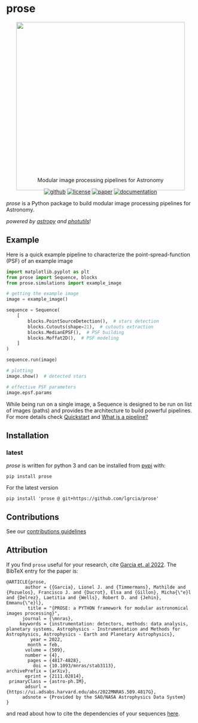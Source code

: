 # prose

<p align="center" style="margin-bottom:-50px">
    <img src="docs/_static/prose3.png" width="450">
</p>

<p align="center">
  Modular image processing pipelines for Astronomy
  <br>
  <p align="center">
    <a href="https://github.com/lgrcia/prose"><img src="https://img.shields.io/badge/github-lgrcia/prose-03A487.svg?style=flat" alt="github"/></a>
    <a href="https://github.com/lgrcia/prose/blob/main/LICENSE"><img src="https://img.shields.io/badge/license-MIT-lightgray.svg?style=flat" alt="license"/></a>
    <a href="https://arxiv.org/abs/2111.02814"><img src="https://img.shields.io/badge/paper-B166A9.svg?style=flat" alt="paper"/></a>
    <a href="https://prose.readthedocs.io/en/latest"><img src="https://img.shields.io/badge/documentation-black.svg?style=flat" alt="documentation"/></a>
  </p>
</p>

 *prose* is a Python package to build modular image processing pipelines for Astronomy.

*powered by [astropy](https://www.astropy.org/) and [photutils](https://photutils.readthedocs.io)*!

## Example

Here is a quick example pipeline to characterize the point-spread-function (PSF) of an example image


```python
import matplotlib.pyplot as plt
from prose import Sequence, blocks
from prose.simulations import example_image

# getting the example image
image = example_image()

sequence = Sequence(
    [
        blocks.PointSourceDetection(),  # stars detection
        blocks.Cutouts(shape=21),  # cutouts extraction
        blocks.MedianEPSF(),  # PSF building
        blocks.Moffat2D(),  # PSF modeling
    ]
)

sequence.run(image)

# plotting
image.show()  # detected stars

# effective PSF parameters
image.epsf.params
```

While being run on a single image, a Sequence is designed to be run on list of images (paths) and provides the architecture to build powerful pipelines. For more details check [Quickstart](https://prose.readthedocs.io/en/latest/ipynb/quickstart.html) and [What is a pipeline?](https://prose.readthedocs.io/en/latest/ipynb/core.html)

## Installation

### latest

*prose* is written for python 3 and can be installed from [pypi](https://pypi.org/project/prose/) with:

```shell
pip install prose
```

For the latest version 

```shell
pip install 'prose @ git+https://github.com/lgrcia/prose'
```

## Contributions
See our [contributions guidelines](docs/CONTRIBUTING.md)

## Attribution

If you find `prose` useful for your research, cite [Garcia et. al 2022](https://ui.adsabs.harvard.edu/abs/2022MNRAS.509.4817G). The BibTeX entry for the paper is:
```
@ARTICLE{prose,
       author = {{Garcia}, Lionel J. and {Timmermans}, Mathilde and {Pozuelos}, Francisco J. and {Ducrot}, Elsa and {Gillon}, Micha{\"e}l and {Delrez}, Laetitia and {Wells}, Robert D. and {Jehin}, Emmanu{\"e}l},
        title = "{PROSE: a PYTHON framework for modular astronomical images processing}",
      journal = {\mnras},
     keywords = {instrumentation: detectors, methods: data analysis, planetary systems, Astrophysics - Instrumentation and Methods for Astrophysics, Astrophysics - Earth and Planetary Astrophysics},
         year = 2022,
        month = feb,
       volume = {509},
       number = {4},
        pages = {4817-4828},
          doi = {10.1093/mnras/stab3113},
archivePrefix = {arXiv},
       eprint = {2111.02814},
 primaryClass = {astro-ph.IM},
       adsurl = {https://ui.adsabs.harvard.edu/abs/2022MNRAS.509.4817G},
      adsnote = {Provided by the SAO/NASA Astrophysics Data System}
}
```

and read about how to cite the dependencies of your sequences [here](https://prose.readthedocs.io/en/latest/ipynb/acknowledgement.html).

